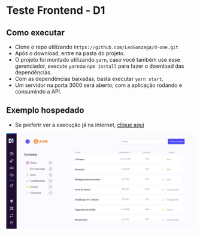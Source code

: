 # Teste Frontend - D1 

## Como executar
- Clone o repo utilizando `https://github.com/LeoGonzaga/d-one.git`
- Após o download, entre na pasta do projeto.
- O projeto foi montado utilizando `yarn`, caso você também use esse gerenciador, execute `yarn`ou `npm install` para fazer o download das dependências.
- Com as dependências baixadas, basta executar `yarn start`.
- Um servidor na porta 3000 será aberto, com a aplicação rodando e consumindo a API.

## Exemplo hospedado
- Se preferir ver a execução já na internet, [clique aqui](https://d-one-teste.herokuapp.com/)


![Screenshot](image.jpeg)
